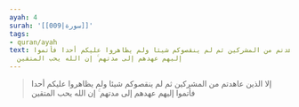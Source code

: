 ```yaml
---
ayah: 4
surah: '[[009|سورة]]'
tags:
- quran/ayah
text: إلا الذين عاهدتم من المشركين ثم لم ينقصوكم شيئا ولم يظاهروا عليكم أحدا فأتموا
  إليهم عهدهم إلى مدتهم ۚ إن الله يحب المتقين
---
```

> إلا الذين عاهدتم من المشركين ثم لم ينقصوكم شيئا ولم يظاهروا عليكم أحدا فأتموا إليهم عهدهم إلى مدتهم ۚ إن الله يحب المتقين
